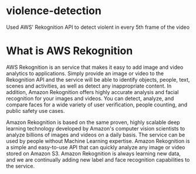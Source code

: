 # violence-detection


Used AWS' Rekognition API to detect violent in every 5th frame of the video

# What is AWS Rekognition

AWS Rekognition is an service that makes it easy to add image and video analytics to applications. Simply provide an image or video to the Rekognition API and the service will be able to identify objects, people, text, scenes and activities, as well as detect any inappropriate content. In addition, Amazon Rekognition offers highly accurate analysis and facial recognition for your images and videos. You can detect, analyze, and compare faces for a wide variety of user verification, people counting, and public safety use cases.

Amazon Rekognition is based on the same proven, highly scalable deep learning technology developed by Amazon's computer vision scientists to analyze billions of images and videos on a daily basis. The service can be used by people without Machine Learning expertise. Amazon Rekognition is a simple and easy-to-use API that can quickly analyze any image or video stored on Amazon S3. Amazon Rekognition is always learning new data, and we are continually adding new label and face recognition capabilities to the service.
